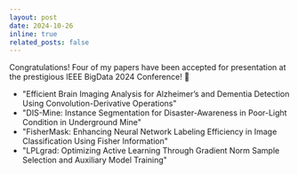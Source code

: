 ```yaml
---
layout: post
date: 2024-10-26
inline: true
related_posts: false
---
```


Congratulations! Four of my papers have been accepted for presentation at the prestigious IEEE BigData 2024 Conference! 🎉

<ul>
  <li>"Efficient Brain Imaging Analysis for Alzheimer’s and Dementia Detection Using Convolution-Derivative Operations"</li>
  <li>"DIS-Mine: Instance Segmentation for Disaster-Awareness in Poor-Light Condition in Underground Mine"</li>
  <li>"FisherMask: Enhancing Neural Network Labeling Efficiency in Image Classification Using Fisher Information"</li>
  <li>"LPLgrad: Optimizing Active Learning Through Gradient Norm Sample Selection and Auxiliary Model Training"</li>
</ul>
